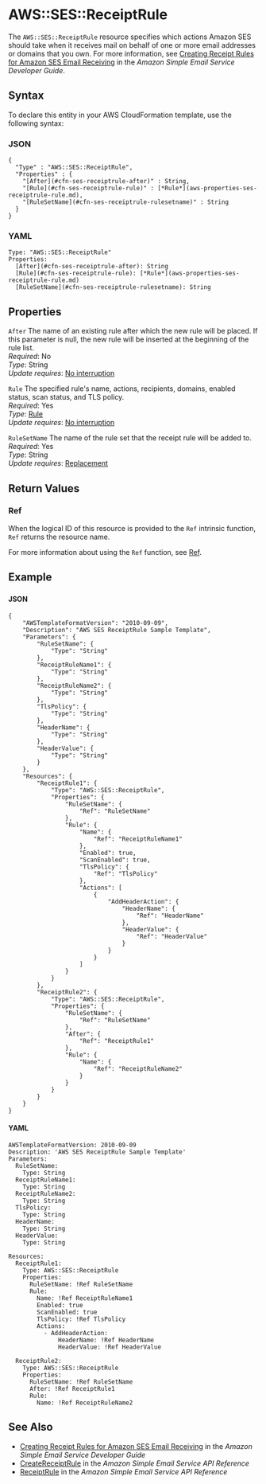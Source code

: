 # AWS::SES::ReceiptRule<a name="aws-resource-ses-receiptrule"></a>

The `AWS::SES::ReceiptRule` resource specifies which actions Amazon SES should take when it receives mail on behalf of one or more email addresses or domains that you own\. For more information, see [Creating Receipt Rules for Amazon SES Email Receiving](https://docs.aws.amazon.com/ses/latest/DeveloperGuide/receiving-email-receipt-rules.html) in the *Amazon Simple Email Service Developer Guide*\.

## Syntax<a name="aws-resource-ses-receiptrule-syntax"></a>

To declare this entity in your AWS CloudFormation template, use the following syntax:

### JSON<a name="aws-resource-ses-receiptrule-syntax.json"></a>

```
{
  "Type" : "AWS::SES::ReceiptRule",
  "Properties" : {
    "[After](#cfn-ses-receiptrule-after)" : String,
    "[Rule](#cfn-ses-receiptrule-rule)" : [*Rule*](aws-properties-ses-receiptrule-rule.md),
    "[RuleSetName](#cfn-ses-receiptrule-rulesetname)" : String
  }
}
```

### YAML<a name="aws-resource-ses-receiptrule-syntax.yaml"></a>

```
Type: "AWS::SES::ReceiptRule"
Properties:
  [After](#cfn-ses-receiptrule-after): String
  [Rule](#cfn-ses-receiptrule-rule): [*Rule*](aws-properties-ses-receiptrule-rule.md)
  [RuleSetName](#cfn-ses-receiptrule-rulesetname): String
```

## Properties<a name="aws-resource-ses-receiptrule-properties"></a>

`After`  <a name="cfn-ses-receiptrule-after"></a>
The name of an existing rule after which the new rule will be placed\. If this parameter is null, the new rule will be inserted at the beginning of the rule list\.  
 *Required*: No  
 *Type*: String  
 *Update requires*: [No interruption](using-cfn-updating-stacks-update-behaviors.md#update-no-interrupt) 

`Rule`  <a name="cfn-ses-receiptrule-rule"></a>
The specified rule's name, actions, recipients, domains, enabled status, scan status, and TLS policy\.  
 *Required*: Yes  
 *Type*: [Rule](aws-properties-ses-receiptrule-rule.md)  
 *Update requires*: [No interruption](using-cfn-updating-stacks-update-behaviors.md#update-no-interrupt) 

`RuleSetName`  <a name="cfn-ses-receiptrule-rulesetname"></a>
The name of the rule set that the receipt rule will be added to\.  
 *Required*: Yes  
 *Type*: String  
 *Update requires*: [Replacement](using-cfn-updating-stacks-update-behaviors.md#update-replacement) 

## Return Values<a name="aws-resource-ses-receiptrule-returnvalues"></a>

### Ref<a name="aws-resource-ses-receiptrule-ref"></a>

When the logical ID of this resource is provided to the `Ref` intrinsic function, `Ref` returns the resource name\.

For more information about using the `Ref` function, see [Ref](intrinsic-function-reference-ref.md)\.

## Example<a name="aws-resource-ses-receiptrule-examples"></a>

### <a name="aws-resource-ses-receiptrule-example1"></a>

#### JSON<a name="aws-resource-ses-receiptrule-example1.json"></a>

```
{
    "AWSTemplateFormatVersion": "2010-09-09",
    "Description": "AWS SES ReceiptRule Sample Template",
    "Parameters": {
        "RuleSetName": {
            "Type": "String"
        },
        "ReceiptRuleName1": {
            "Type": "String"
        },
        "ReceiptRuleName2": {
            "Type": "String"
        },
        "TlsPolicy": {
            "Type": "String"
        },
        "HeaderName": {
            "Type": "String"
        },
        "HeaderValue": {
            "Type": "String"
        }
    },
    "Resources": {
        "ReceiptRule1": {
            "Type": "AWS::SES::ReceiptRule",
            "Properties": {
                "RuleSetName": {
                    "Ref": "RuleSetName"
                },
                "Rule": {
                    "Name": {
                        "Ref": "ReceiptRuleName1"
                    },
                    "Enabled": true,
                    "ScanEnabled": true,
                    "TlsPolicy": {
                        "Ref": "TlsPolicy"
                    },
                    "Actions": [
                        {
                            "AddHeaderAction": {
                                "HeaderName": {
                                    "Ref": "HeaderName"
                                },
                                "HeaderValue": {
                                    "Ref": "HeaderValue"
                                }
                            }
                        }
                    ]
                }
            }
        },
        "ReceiptRule2": {
            "Type": "AWS::SES::ReceiptRule",
            "Properties": {
                "RuleSetName": {
                    "Ref": "RuleSetName"
                },
                "After": {
                    "Ref": "ReceiptRule1"
                },
                "Rule": {
                    "Name": {
                        "Ref": "ReceiptRuleName2"
                    }
                }
            }
        }
    }
}
```

#### YAML<a name="aws-resource-ses-receiptrule-example1.yaml"></a>

```
AWSTemplateFormatVersion: 2010-09-09
Description: 'AWS SES ReceiptRule Sample Template'
Parameters:
  RuleSetName:
    Type: String
  ReceiptRuleName1:
    Type: String
  ReceiptRuleName2:
    Type: String
  TlsPolicy:
    Type: String
  HeaderName:
    Type: String
  HeaderValue:
    Type: String

Resources:
  ReceiptRule1:
    Type: AWS::SES::ReceiptRule
    Properties:
      RuleSetName: !Ref RuleSetName
      Rule:
        Name: !Ref ReceiptRuleName1
        Enabled: true
        ScanEnabled: true
        TlsPolicy: !Ref TlsPolicy
        Actions:
          - AddHeaderAction:
              HeaderName: !Ref HeaderName
              HeaderValue: !Ref HeaderValue

  ReceiptRule2:
    Type: AWS::SES::ReceiptRule
    Properties:
      RuleSetName: !Ref RuleSetName
      After: !Ref ReceiptRule1
      Rule:
        Name: !Ref ReceiptRuleName2
```

## See Also<a name="aws-resource-ses-receiptrule-seealso"></a>
+ [Creating Receipt Rules for Amazon SES Email Receiving](https://docs.aws.amazon.com/ses/latest/DeveloperGuide/receiving-email-receipt-rules.html) in the *Amazon Simple Email Service Developer Guide*
+ [CreateReceiptRule](https://docs.aws.amazon.com/ses/latest/APIReference/API_CreateReceiptRule.html) in the *Amazon Simple Email Service API Reference*
+ [ReceiptRule](https://docs.aws.amazon.com/ses/latest/APIReference/API_ReceiptRule.html) in the *Amazon Simple Email Service API Reference*